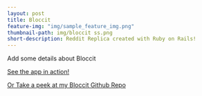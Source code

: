 ```yaml
---
layout: post
title: Bloccit
feature-img: "img/sample_feature_img.png"
thumbnail-path: img/bloccit ss.png
short-description: Reddit Replica created with Ruby on Rails!
---
```


Add some details about Bloccit

[See the app in action!](https://cryptic-dawn-72531.herokuapp.com/)

[Or Take a peek at my Bloccit Github Repo](https://github.com/alpeterson24/bloccit)
